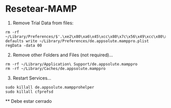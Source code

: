 # Resetear-MAMP


1) Remove Trial Data from files:
```
rm -rf ~/Library/Preferences/$'.\xe2\x80\xa6\x45\xcc\x80\x7c\x56\x49\xcc\x80\x67\x53\xc2\xa0'
defaults write ~/Library/Preferences/de.appsolute.mamppro.plist regData -data 00
```

2) Remove other Folders and Files (not required)...
```
rm -rf ~/Library/Application\ Support/de.appsolute.mamppro
rm -rf ~/Library/Caches/de.appsolute.mamppro
```

3) Restart Services...
```
sudo killall de.appsolute.mampprohelper
sudo killall cfprefsd
```
** Debe estar cerrado
